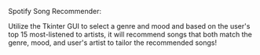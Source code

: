Spotify Song Recommender:

Utilize the Tkinter GUI to select a genre and mood and based on the user's top 15 most-listened to artists, it will recommend songs that both match the genre, mood, and user's artist to tailor the recommended songs!
